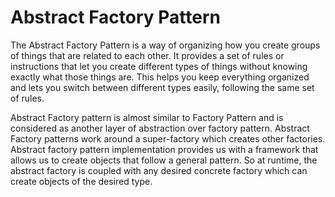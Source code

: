 # Abstract Factory Pattern

The Abstract Factory Pattern is a way of organizing how you create groups of things that are related to each other. It provides a set of rules or instructions that let you create different types of things without knowing exactly what those things are. This helps you keep everything organized and lets you switch between different types easily, following the same set of rules.

Abstract Factory pattern is almost similar to Factory Pattern and is considered as another layer of abstraction over factory pattern.
Abstract Factory patterns work around a super-factory which creates other factories.
Abstract factory pattern implementation provides us with a framework that allows us to create objects that follow a general pattern.
So at runtime, the abstract factory is coupled with any desired concrete factory which can create objects of the desired type.